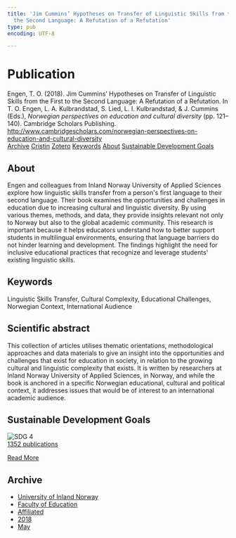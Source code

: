 ```yaml
---
title: 'Jim Cummins’ Hypotheses on Transfer of Linguistic Skills from the First to
  the Second Language: A Refutation of a Refutation'
type: pub
encoding: UTF-8

---
```

<h1>Publication</h1>
<article id="csl-bib-container-S92WW643" class="csl-bib-container">
  <div class="csl-bib-body"> <div class="csl-entry">Engen, T. O. (2018). Jim Cummins’ Hypotheses on Transfer of Linguistic Skills from the First to the Second Language: A Refutation of a Refutation. In T. O. Engen, L. A. Kulbrandstad, S. Lied, L. I. Kulbrandstad, &#38; J. Cummins (Eds.), <i>Norwegian perspectives on education and cultural diversity</i> (pp. 121–140). Cambridge Scholars Publishing. <a href="http://www.cambridgescholars.com/norwegian-perspectives-on-education-and-cultural-diversity">http://www.cambridgescholars.com/norwegian-perspectives-on-education-and-cultural-diversity</a></div> </div>
  <div class="csl-bib-buttons">
    <a href="#taxonomy-article-S92WW643" alt="archive" class="csl-bib-button">Archive</a>
    <a href="https://app.cristin.no/results/show.jsf?id=1583371" alt="Cristin" class="csl-bib-button">Cristin</a>
    <a href="http://zotero.org/groups/5881554/items/S92WW643" alt="Zotero" class="csl-bib-button">Zotero</a>
    <a href="#keywords-article-S92WW643" alt="keywords" class="csl-bib-button">Keywords</a>
    <a href="#about-article-S92WW643" alt="about_pub" class="csl-bib-button">About</a>
    <a href="#sdg-article-S92WW643" alt="sdg" class="csl-bib-button">Sustainable Development Goals</a>
  </div>
  <div id="csl-bib-meta-container-S92WW643"></div>
</article>
<div id="csl-bib-meta-S92WW643" class="csl-bib-meta">
  <article id="about-article-S92WW643" class="about_pub-article">
    <h1>About</h1>
    Engen and colleagues from Inland Norway University of Applied Sciences explore how linguistic skills transfer from a person's first language to their second language. Their book examines the opportunities and challenges in education due to increasing cultural and linguistic diversity. By using various themes, methods, and data, they provide insights relevant not only to Norway but also to the global academic community. This research is important because it helps educators understand how to better support students in multilingual environments, ensuring that language barriers do not hinder learning and development. The findings highlight the need for inclusive educational practices that recognize and leverage students' existing linguistic skills.
  </article>
  <article id="keywords-article-S92WW643" class="keywords-article">
    <h1>Keywords</h1>
    Linguistic Skills Transfer, Cultural Complexity, Educational Challenges, Norwegian Context, International Audience
  </article>
  <article id="abstract-article-S92WW643" class="abstract-article">
    <h1>Scientific abstract</h1>
    This collection of articles utilises thematic orientations, methodological approaches and data materials to give an insight into the opportunities and challenges that exist for education in society, in relation to the growing cultural and linguistic complexity that exists. It is written by researchers at Inland Norway University of Applied Sciences, in Norway, and while the book is anchored in a specific Norwegian educational, cultural and political context, it addresses issues that would be of interest to an international academic audience.
  </article>
  <article id="sdg-article-S92WW643" class="sdg-article">
    <h1>Sustainable Development Goals</h1>
    <div class="sdg-container"><div id="sdg4" class="sdg">
        <img src="{{< params subfolder >}}images/sdg/sdg04_en.png" class="image" alt="SDG 4">
        <div class="sdg-overlay">
          <a href="{{< params subfolder >}}en/archive/?sdg=4#archive" class="sdg-publication-count"><span>1352</span> publications</a>
          <p><a href="https://sdgs.un.org/goals/goal4" class="sdg-read-more">Read More</a></p>
        </div>
      </div></div>
  </article>
  <article id="taxonomy-article-S92WW643" class="taxonomy-article">
    <h1>Archive</h1>
    <ul>
      <li><a href="{{< params subfolder >}}en/archive/?key=3DCRN523">University of Inland Norway</a></li>
      <li><a href="{{< params subfolder >}}en/archive/?key=WYNZA47F">Faculty of Education</a></li>
      <li><a href="{{< params subfolder >}}en/archive/?key=2ZAN5K7T">Affiliated</a></li>
      <li><a href="{{< params subfolder >}}en/archive/?key=QU482WF9">2018</a></li>
      <li><a href="{{< params subfolder >}}en/archive/?key=UDTELPG3">May</a></li>
    </ul>
  </article>
</div>
